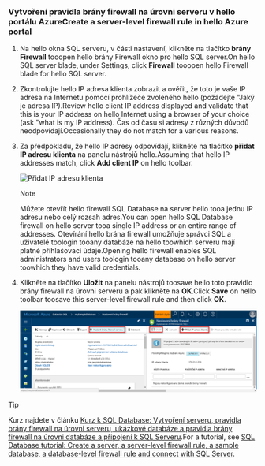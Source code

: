 
<!--
includes/sql-database-create-new-server-firewall-portal.md

Latest Freshness check:  2016-11-28 , rickbyh.

As of circa 2016-04-11, hello following topics might include this include:
articles/sql-database/sql-database-get-started.md
articles/sql-database/sql-database-configure-firewall-settings
articles/sql-data-warehouse-get-started-provision.md

-->
### <a name="create-a-server-level-firewall-rule-in-hello-azure-portal"></a><span data-ttu-id="eded5-101">Vytvoření pravidla brány firewall na úrovni serveru v hello portálu Azure</span><span class="sxs-lookup"><span data-stu-id="eded5-101">Create a server-level firewall rule in hello Azure portal</span></span>

1. <span data-ttu-id="eded5-102">Na hello okna SQL serveru, v části nastavení, klikněte na tlačítko **brány Firewall** tooopen hello brány Firewall okno pro hello SQL server.</span><span class="sxs-lookup"><span data-stu-id="eded5-102">On hello SQL server blade, under Settings, click **Firewall** tooopen hello Firewall blade for hello SQL server.</span></span>

    <!-- ![sql server firewall](../articles/sql-database/media/sql-database-get-started/sql-server-firewall.png) -->

2. <span data-ttu-id="eded5-103">Zkontrolujte hello IP adresa klienta zobrazit a ověřit, že toto je vaše IP adresa na Internetu pomocí prohlížeče zvoleného hello (požádejte "Jaký je adresa IP).</span><span class="sxs-lookup"><span data-stu-id="eded5-103">Review hello client IP address displayed and validate that this is your IP address on hello Internet using a browser of your choice (ask "what is my IP address).</span></span> <span data-ttu-id="eded5-104">Čas od času si adresy z různých důvodů neodpovídají.</span><span class="sxs-lookup"><span data-stu-id="eded5-104">Occasionally they do not match for a various reasons.</span></span>

    <!-- ![your IP address](../articles/sql-database/media/sql-database-get-started/your-ip-address.png) -->

3. <span data-ttu-id="eded5-105">Za předpokladu, že hello IP adresy odpovídají, klikněte na tlačítko **přidat IP adresu klienta** na panelu nástrojů hello.</span><span class="sxs-lookup"><span data-stu-id="eded5-105">Assuming that hello IP addresses match, click **Add client IP** on hello toolbar.</span></span>

    ![Přidat IP adresu klienta](../articles/sql-data-warehouse/media/sql-data-warehouse-get-started-provision/add-client-ip.png)

    > [!NOTE]
    > <span data-ttu-id="eded5-107">Můžete otevřít hello firewall SQL Database na server hello tooa jednu IP adresu nebo celý rozsah adres.</span><span class="sxs-lookup"><span data-stu-id="eded5-107">You can open hello SQL Database firewall on hello server tooa single IP address or an entire range of addresses.</span></span> <span data-ttu-id="eded5-108">Otevírání hello brána firewall umožňuje správci SQL a uživatelé toologin tooany databáze na hello toowhich serveru mají platné přihlašovací údaje.</span><span class="sxs-lookup"><span data-stu-id="eded5-108">Opening hello firewall enables SQL administrators and users toologin tooany database on hello server toowhich they have valid credentials.</span></span>
    >

4. <span data-ttu-id="eded5-109">Klikněte na tlačítko **Uložit** na panelu nástrojů toosave hello toto pravidlo brány firewall na úrovni serveru a pak klikněte na **OK**.</span><span class="sxs-lookup"><span data-stu-id="eded5-109">Click **Save** on hello toolbar toosave this server-level firewall rule and then click **OK**.</span></span>

    ![Přidat IP adresu klienta](../articles/sql-database/media/sql-database-get-started-portal/server-firewall-rule.png)

> [!Tip]
> <span data-ttu-id="eded5-111">Kurz najdete v článku [Kurz k SQL Database: Vytvoření serveru, pravidla brány firewall na úrovni serveru, ukázkové databáze a pravidla brány firewall na úrovni databáze a připojení k SQL Serveru](../articles/sql-database/sql-database-get-started.md).</span><span class="sxs-lookup"><span data-stu-id="eded5-111">For a tutorial, see [SQL Database tutorial: Create a server, a server-level firewall rule, a sample database, a database-level firewall rule and connect with SQL Server](../articles/sql-database/sql-database-get-started.md).</span></span>    
>
